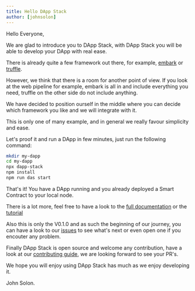 ```yaml
---
title: Hello DApp Stack
author: [johnsolon]
---
```


Hello Everyone,

We are glad to introduce you to DApp Stack, with DApp Stack you will be able to develop your DApp
with real ease.

There is already quite a few framework out there, for example, [embark](https://embark.status.im) or [truffle](https://truffleframework.com).

However, we think that there is a room for another point of view. If you look at the web pipeline for example, embark is all in and include everything you need, truffle on the other side do not include anything.

We have decided to position ourself in the middle where you can decide which framework you like and we will integrate with it.

This is only one of many example, and in general we really favour simplicity and ease.

Let's proof it and run a DApp in few minutes, just run the following command:

```sh
mkdir my-dapp
cd my-dapp
npx dapp-stack
npm install
npm run das start
```

That's it! You have a DApp running and you already deployed a Smart Contract to your local node.

There is a lot more, feel free to have a look to the [full documentation](docs/getting-started.html) or the [tutorial](docs/tutorial.html)

Also this is only the V0.1.0 and as such the beginning of our journey, you can have a look to our [issues](https://github.com/Dapp-Stack/Dapp-Stack/issues) to see what's next or even open one if you encouter any problem.

Finally DApp Stack is open source and welcome any contribution, have a look at our [contributing guide](docs/how-to-contribute.html), we are looking forward to see your PR's.

We hope you will enjoy using DApp Stack has much as we enjoy developing it.

John Solon.
